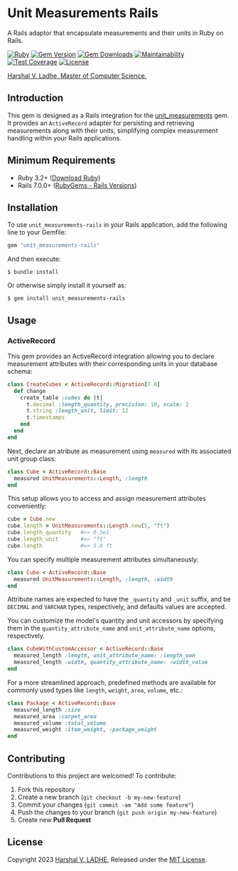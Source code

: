 # Unit Measurements Rails

A Rails adaptor that encapsulate measurements and their units in Ruby on Rails.

[![Ruby](https://github.com/shivam091/unit_measurements-rails/actions/workflows/main.yml/badge.svg)](https://github.com/shivam091/unit_measurements-rails/actions/workflows/main.yml)
[![Gem Version](https://badge.fury.io/rb/unit_measurements-rails.svg)](https://badge.fury.io/rb/unit_measurements-rails)
[![Gem Downloads](https://img.shields.io/gem/dt/unit_measurements-rails.svg)](http://rubygems.org/gems/unit_measurements-rails)
[![Maintainability](https://api.codeclimate.com/v1/badges/b319a452f37addbc077b/maintainability)](https://codeclimate.com/github/shivam091/unit_measurements-rails/maintainability)
[![Test Coverage](https://api.codeclimate.com/v1/badges/b319a452f37addbc077b/test_coverage)](https://codeclimate.com/github/shivam091/unit_measurements-rails/test_coverage)
[![License](https://img.shields.io/badge/License-MIT-blue.svg)](https://github.com/shivam091/unit_measurements-rails/blob/main/LICENSE.md)

[Harshal V. Ladhe, Master of Computer Science.](https://shivam091.github.io)

## Introduction

This gem is designed as a Rails integration for the [unit_measurements](https://github.com/shivam091/unit_measurements) gem.
It provides an `ActiveRecord` adapter for persisting and retrieving measurements along with their units, simplifying complex
measurement handling within your Rails applications.

## Minimum Requirements

* Ruby 3.2+ ([Download Ruby](https://www.ruby-lang.org/en/downloads/branches/))
* Rails 7.0.0+ ([RubyGems - Rails Versions](https://rubygems.org/gems/rails/versions))

## Installation

To use `unit_measurements-rails` in your Rails application, add the following line to your Gemfile:

```ruby
gem "unit_measurements-rails"
```

And then execute:

`$ bundle install`

Or otherwise simply install it yourself as:

`$ gem install unit_measurements-rails`

## Usage

### ActiveRecord

This gem provides an ActiveRecord integration allowing you to declare measurement attributes with their
corresponding units in your database schema:

```ruby
class CreateCubes < ActiveRecord::Migration[7.0]
  def change
    create_table :cubes do |t|
      t.decimal :length_quantity, precision: 10, scale: 2
      t.string :length_unit, limit: 12
      t.timestamps
    end
  end
end
```

Next, declare an atribute as measurement using `measured` with its associated unit
group class:

```ruby
class Cube < ActiveRecord::Base
  measured UnitMeasurements::Length, :length
end
```

This setup allows you to access and assign measurement attributes conveniently:

```ruby
cube = Cube.new
cube.length = UnitMeasurements::Length.new(5, "ft")
cube.length_quantity   #=> 0.5e1
cube.length_unit       #=> "ft"
cube.length            #=> 5.0 ft
```

You can specify multiple measurement attributes simultaneously:

```ruby
class Cube < ActiveRecord::Base
  measured UnitMeasurements::Length, :length, :width
end
```

Attribute names are expected to have the `_quantity` and `_unit` suffix, and be
`DECIMAL` and `VARCHAR` types, respectively, and defaults values are accepted.

You can customize the model's quantity and unit accessors by specifying them in the
`quantity_attribute_name` and `unit_attribute_name` options, respectively.

```ruby
class CubeWithCustomAccessor < ActiveRecord::Base
  measured_length :length, unit_attribute_name: :length_uom
  measured_length :width, quantity_attribute_name: :width_value
end
```

For a more streamlined approach, predefined methods are available for commonly used
types like `length`, `weight`, `area`, `volume`, etc.:

```ruby
class Package < ActiveRecord::Base
  measured_length :size
  measured_area :carpet_area
  measured_volume :total_volume
  measured_weight :item_weight, :package_weight
end
```

## Contributing

Contributions to this project are welcomed! To contribute:

1. Fork this repository
2. Create a new branch (`git checkout -b my-new-feature`)
3. Commit your changes (`git commit -am "Add some feature"`)
4. Push the changes to your branch (`git push origin my-new-feature`)
5. Create new **Pull Request**

## License

Copyright 2023 [Harshal V. LADHE]((https://shivam091.github.io)), Released under the [MIT License](http://opensource.org/licenses/MIT).
